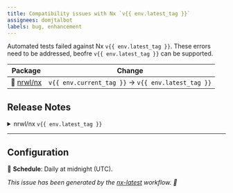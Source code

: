 ```yaml
---
title: Compatibility issues with Nx `v{{ env.latest_tag }}`
assignees: domjtalbot
labels: bug, enhancement
---
```


Automated tests failed against Nx `v{{ env.latest_tag }}`. These errors need to be addressed, beofre `v{{ env.latest_tag }}` can be supported.

| Package                                  | Change                                              |
| ---------------------------------------- | --------------------------------------------------- |
| 🐋 [nrwl/nx](https://github.com/nrwl/nx) | `v{{ env.current_tag }}` -> `v{{ env.latest_tag }}` |

## Release Notes

<details>
<summary>nrwl/nx <code>v{{ env.latest_tag }}</code></summary>

### [`v{{ env.latest_tag }}`](https://github.com/nrwl/nx/releases/tag/v{{ env.latest_tag }})

{{ env.release_notes }}

<br/>

[Compare v{{ env.latest_tag }} with v{{ env.current_tag }}](https://github.com/nrwl/nx/compare/{{ env.current_tag }}...{{ env.latest_tag }})

</details>

---

## Configuration

📅 **Schedule**: Daily at midnight (UTC).

_This issue has been generated by the [nx-latest](.github/workflows/nx-latest.yml) workflow. 🖖_
